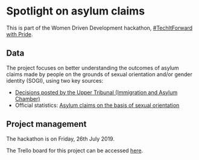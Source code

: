 # Spotlight on asylum claims

This is part of the Women Driven Development hackathon, [#TechItForward with Pride](https://womendrivendev.org/events). 

## Data

The project focuses on better understanding the outcomes of asylum claims made by people on the grounds of sexual orientation and/or gender identity (SOGI), using two key sources: 

* [Decisions posted by the Upper Tribunal (Immigration and Asylum Chamber)](https://tribunalsdecisions.service.gov.uk/utiac)
* Official statistics: [Asylum claims on the basis of sexual orientation](https://www.gov.uk/government/publications/immigration-statistics-year-ending-september-2018/experimental-statistics-asylum-claims-on-the-basis-of-sexual-orientation)

## Project management

The hackathon is on Friday, 26th July 2019. 

The Trello board for this project can be accessed [here](https://trello.com/b/Ca7Ndvm6/asylum-claims). 
